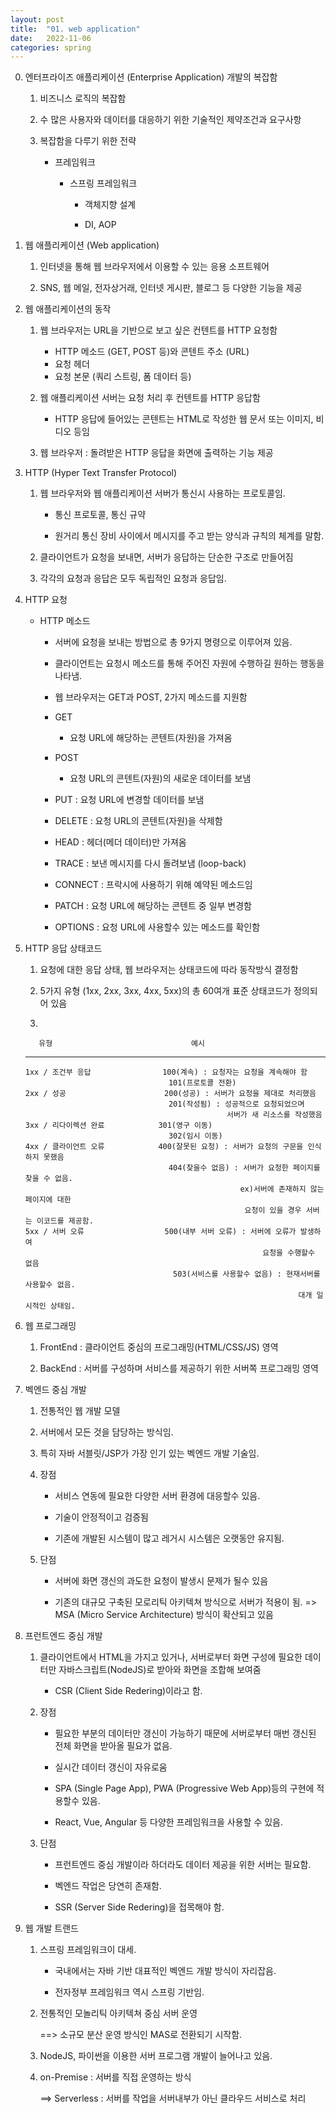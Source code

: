 ```yaml
---
layout: post
title:  "01. web application"
date:   2022-11-06
categories: spring
---
```

0. 엔터프라이즈 애플리케이션 (Enterprise Application) 개발의 복잡함

    1) 비즈니스 로직의 복잡함

    2) 수 많은 사용자와 데이터를 대응하기 위한 기술적인 제약조건과 요구사항 

    3) 복잡함을 다루기 위한 전략 

        - 프레임워크 

            - 스프링 프레임워크

                - 객체지향 설계 

                - DI, AOP 

1. 웹 애플리케이션 (Web application)

    1) 인터넷을 통해 웹 브라우저에서 이용할 수 있는 응용 소프트웨어

    2) SNS, 웹 메일, 전자상거래, 인터넷 게시판, 블로그 등 다양한 기능을 제공 

2. 웹 애플리케이션의 동작 

    1) 웹 브라우저는 URL을 기반으로 보고 싶은 컨텐트를 HTTP 요청함


        - HTTP 메소드 (GET, POST 등)와 콘텐트 주소 (URL)
        - 요청 헤더 
        - 요청 본문 (쿼리 스트링, 폼 데이터 등)


    2) 웹 애플리케이션 서버는 요청 처리 후 컨텐트를 HTTP 응답함

        - HTTP 응답에 들어있는 콘텐트는 HTML로 작성한 웹 문서 또는 이미지, 비디오 등임

    3) 웹 브라우저 : 돌려받은 HTTP 응답을 화면에 출력하는 기능 제공

3. HTTP (Hyper Text Transfer Protocol)

    1) 웹 브라우저와 웹 애플리케이션 서버가 통신시 사용하는 프로토콜임.


        - 통신 프로토콜, 통신 규약

        - 원거리 통신 장비 사이에서 메시지를 주고 받는 양식과 규칙의 체계를 말함.

    2) 클라이언트가 요청을 보내면, 서버가 응답하는 단순한 구조로 만들어짐

    3) 각각의 요청과 응답은 모두 독립적인 요청과 응답임.        

4. HTTP 요청 

    - HTTP 메소드 

        - 서버에 요청을 보내는 방법으로 총 9가지 명령으로 이루어져 있음.

        - 클라이언트는 요청시 메소드를 통해 주어진 자원에 수행하길 원하는 행동을 나타냄.

        - 웹 브라우저는 GET과 POST, 2가지 메소드를 지원함 

        - GET 

            - 요청 URL에 해당하는 콘텐트(자원)을 가져옴 
        - POST

            - 요청 URL의 콘텐트(자원)의 새로운 데이터를 보냄 

        - PUT : 요청 URL에 변경할 데이터를 보냄

        - DELETE : 요청 URL의 콘텐트(자원)을 삭제함 

        - HEAD : 헤더(메더 데이터)만 가져옴 

        - TRACE : 보낸 메시지를 다시 돌려보냄 (loop-back)

        - CONNECT : 프락시에 사용하기 위해 예약된 메소드임 

        - PATCH : 요청 URL에 해당하는 콘텐트 중 일부 변경함 

        - OPTIONS : 요청 URL에 사용할수 있는 메소드를 확인함                                

5. HTTP 응답 상태코드 

    1) 요청에 대한 응답 상태, 웹 브라우저는 상태코드에 따라 동작방식 결정함 

    2) 5가지 유형 (1xx, 2xx, 3xx, 4xx, 5xx)의 총 60여개 표준 상태코드가 정의되어 있음

    3)

          유형                               예시
      --------------------------------------------------------------------------
       1xx / 조건부 응답                100(계속) : 요청자는 요청을 계속해야 함
                                       101(프로토콜 전환)
       2xx / 성공                      200(성공) : 서버가 요청을 제대로 처리했음
                                       201(작성됨) : 성공적으로 요청되었으며 
                                                    서버가 새 리소스를 작성했음                                 
       3xx / 리다이렉션 완료            301(영구 이동)
                                       302(임시 이동)
       4xx / 클라이언트 오류            400(잘못된 요청) : 서버가 요청의 구문을 인식하지 못했음 
                                       404(찾을수 없음) : 서버가 요청한 페이지를 찾을 수 없음.
                                                       ex)서버에 존재하지 않는 페이지에 대한
                                                        요청이 있을 경우 서버는 이코드를 제공함.
       5xx / 서버 오류                  500(내부 서버 오류) : 서버에 오류가 발생하여 
                                                            요청을 수행할수 없음                                                         
                                        503(서비스를 사용할수 없음) : 현재서버를 사용할수 없음.
                                                                    대개 일시적인 상태임.             


6. 웹 프로그래밍

    1) FrontEnd  : 클라이언트 중심의 프로그래밍(HTML/CSS/JS) 영역

    2) BackEnd : 서버를 구성하며 서비스를 제공하기 위한 서버쪽 프로그래밍 영역 

7. 벡엔드 중심 개발 

    1) 전통적인 웹 개발 모델

    2) 서버에서 모든 것을 담당하는 방식임.

    3) 특히 자바 서블릿/JSP가 가장 인기 있는 벡엔드 개발 기술임.

    4) 장점

        - 서비스 연동에 필요한 다양한 서버 환경에 대응할수 있음.

        - 기술이 안정적이고 검증됨 

        - 기존에 개발된 시스템이 많고 레거시 시스템은 오랫동안 유지됨.

    5) 단점 

        - 서버에 화면 갱신의 과도한 요청이 발생시 문제가 될수 있음

        - 기존의 대규모 구축된 모로리틱 아키텍쳐 방식으로 서버가 적용이 됨.
            => MSA (Micro Service Architecture) 방식이 확산되고 있음 

8. 프런트엔드 중심 개발 

    1) 클라이언트에서 HTML을 가지고 있거나,
       서버로부터 화면 구성에 필요한 데이터만 자바스크립트(NodeJS)로 받아와 
       화면을 조합해 보여줌 

        - CSR (Client Side Redering)이라고 함.

    2) 장점

        - 필요한 부분의 데이터만 갱신이 가능하기 때문에
          서버로부터 매번 갱신된 전체 화면을 받아올 필요가 없음.

        - 실시간 데이터 갱신이 자유로움

        - SPA (Single Page App), PWA (Progressive Web App)등의 구현에 적용할수 있음.

        - React, Vue, Angular 등 다양한 프레임워크을 사용할 수 있음.

    3) 단점
        - 프런트엔드 중심 개발이라 하더라도 데이터 제공을 위한 서버는 필요함.

        - 벡엔드 작업은 당연히 존재함.

        - SSR (Server Side Redering)을 접목해야 함.

9. 웹 개발 트랜드

    1) 스프링 프레임워크이 대세.

        - 국내에서는 자바 기반 대표적인 벡엔드 개발 방식이 자리잡음.

        - 전자정부 프레임워크 역시 스프링 기반임.

    2) 전통적인 모놀리틱 아키텍쳐 중심 서버 운영

        ==> 소규모 분산 운영 방식인 MAS로 전환되기 시작함.

    3) NodeJS, 파이썬을 이용한 서버 프로그램 개발이 늘어나고 있음.

    4) on-Premise : 서버를 직접 운영하는 방식 
    
        ==> Serverless : 서버를 작업을 서버내부가 아닌 클라우드 서비스로 처리 

